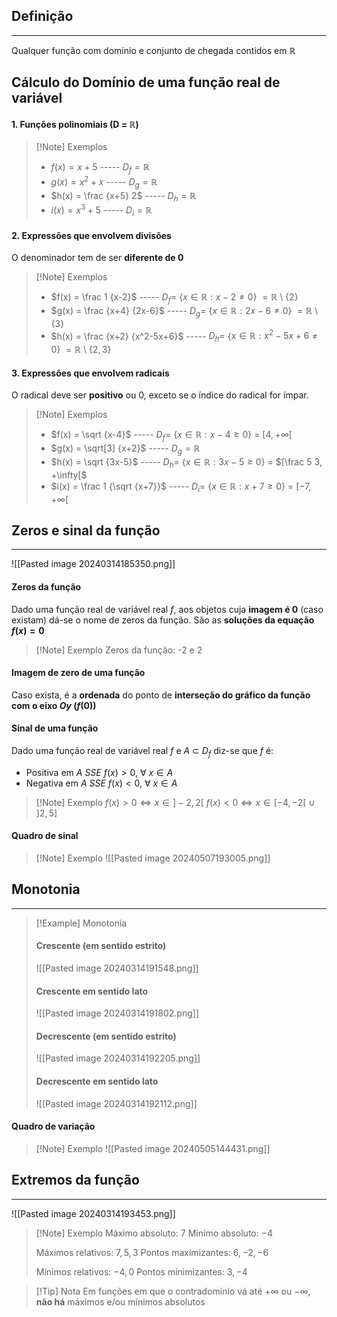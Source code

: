 ## Definição
---
Qualquer função com domínio e conjunto de chegada contidos em $\mathbb R$
## Cálculo do Domínio de uma função real de variável
#### 1. Funções polinomiais (D = $\mathbb R$)
>[!Note] Exemplos
>- $f(x) = x + 5$ ----- $D_f = \mathbb R$ 
>- $g(x) = x^2 + x$ ----- $D_g = \mathbb R$ 
>- $h(x) = \frac {x+5} 2$ ----- $D_h = \mathbb R$ 
>- $i(x) = x^3 + 5$ ----- $D_i = \mathbb R$ 

#### 2. Expressões que envolvem divisões
O denominador tem de ser **diferente de 0**
>[!Note] Exemplos
>- $f(x) = \frac 1 {x-2}$ ----- $D_f =$ {$x \in \mathbb R: x-2 \neq 0$} $= \mathbb R$ \\ {$2$}
>- $g(x) = \frac {x+4} {2x-6}$ ----- $D_g =$ {$x \in \mathbb R: 2x-6 \neq 0$} $= \mathbb R$ \\ {$3$}
>- $h(x) = \frac {x+2} {x^2-5x+6}$ ----- $D_h =$ {$x \in \mathbb R: x^2-5x+6 \neq 0$} $= \mathbb R$ \\ {$2, 3$}

#### 3. Expressões que envolvem radicais
O radical deve ser **positivo** ou 0, exceto se o índice do radical for ímpar.
>[!Note] Exemplos
>- $f(x) = \sqrt {x-4}$ ----- $D_f =$ {$x \in \mathbb R: x-4 \geq 0$} = $[4, +\infty[$
>- $g(x) = \sqrt[3] {x+2}$ ----- $D_g = \mathbb R$
>- $h(x) = \sqrt {3x-5}$ ----- $D_h =$ {$x \in \mathbb R: 3x-5 \geq 0$} = $[\frac 5 3, +\infty[$
>- $i(x) = \frac 1 {\sqrt {x+7}}$ ----- $D_i =$ {$x \in \mathbb R: x+7 \geq 0$} = $[-7, +\infty[$

## Zeros e sinal da função
---
![[Pasted image 20240314185350.png]]
#### Zeros da função
Dado uma função real de variável real $f$, aos objetos cuja **imagem é 0** (caso existam) dá-se o nome de zeros da função.
São as **soluções da equação $f(x)=0$**
>[!Note] Exemplo
>Zeros da função: -2 e 2
#### Imagem de zero de uma função
Caso exista, é a **ordenada** do ponto de **interseção do gráfico da função com o eixo $Oy$ ($f(0)$)**
#### Sinal de uma função
Dado uma função real de variável real $f$ e $A$ $\subset$ $D_f$ diz-se que $f$ é:
- Positiva em $A$ $SSE$ $f(x)>0$, $\forall$ $x \in A$  
- Negativa em $A$ $SSE$ $f(x) <0$, $\forall$ $x \in A$
>[!Note] Exemplo
>$f(x)>0 \iff x \in ]-2,2[$
>$f(x)<0 \iff x \in [-4,-2[$ $\cup$ $]2,5]$ 

#### Quadro de sinal
>[!Note] Exemplo
>![[Pasted image 20240507193005.png]]

## Monotonia
---
>[!Example] Monotonia
>#### Crescente (em sentido estrito)
>![[Pasted image 20240314191548.png]]
>
>#### Crescente em sentido lato
>![[Pasted image 20240314191802.png]]
>
>#### Decrescente (em sentido estrito)
>![[Pasted image 20240314192205.png]]
>
>#### Decrescente em sentido lato
>![[Pasted image 20240314192112.png]]

#### Quadro de variação
>[!Note] Exemplo
>![[Pasted image 20240505144431.png]]
## Extremos da função
---
![[Pasted image 20240314193453.png]]
>[!Note] Exemplo
>Máximo absoluto: $7$
>Mínimo absoluto: $-4$
>
>Máximos relativos: $7, 5, 3$
>Pontos maximizantes: $6, -2, -6$
>
>Mínimos relativos: $-4, 0$
>Pontos minimizantes: $3, -4$

>[!Tip] Nota
>Em funções em que o contradomínio vá até $+\infty$ ou $-\infty$, **não há** máximos e/ou mínimos absolutos



